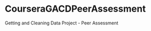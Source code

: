 CourseraGACDPeerAssessment
==========================

Getting and Cleaning Data Project - Peer Assessment
